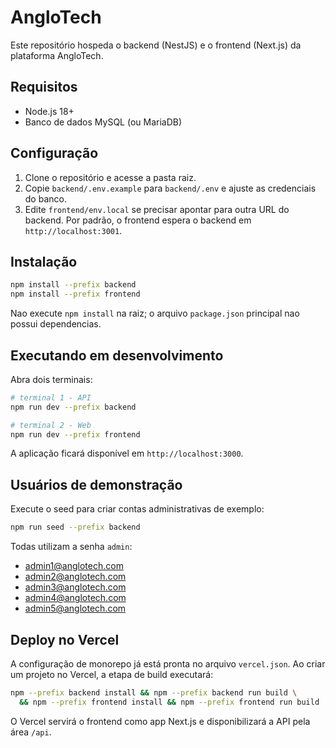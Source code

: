 # AngloTech

Este repositório hospeda o backend (NestJS) e o frontend (Next.js) da plataforma AngloTech.

## Requisitos

- Node.js 18+
- Banco de dados MySQL (ou MariaDB)

## Configuração

1. Clone o repositório e acesse a pasta raiz.
2. Copie `backend/.env.example` para `backend/.env` e ajuste as credenciais do banco.
3. Edite `frontend/env.local` se precisar apontar para outra URL do backend. Por padrão, o frontend espera o backend em `http://localhost:3001`.

## Instalação

```bash
npm install --prefix backend
npm install --prefix frontend
```

Nao execute `npm install` na raiz; o arquivo `package.json` principal nao possui dependencias.

## Executando em desenvolvimento

Abra dois terminais:

```bash
# terminal 1 - API
npm run dev --prefix backend

# terminal 2 - Web
npm run dev --prefix frontend
```

A aplicação ficará disponível em `http://localhost:3000`.

## Usuários de demonstração

Execute o seed para criar contas administrativas de exemplo:

```bash
npm run seed --prefix backend
```

Todas utilizam a senha `admin`:

- admin1@anglotech.com
- admin2@anglotech.com
- admin3@anglotech.com
- admin4@anglotech.com
- admin5@anglotech.com

## Deploy no Vercel

A configuração de monorepo já está pronta no arquivo `vercel.json`. Ao criar um projeto no Vercel, a etapa de build executará:

```bash
npm --prefix backend install && npm --prefix backend run build \
  && npm --prefix frontend install && npm --prefix frontend run build
```

O Vercel servirá o frontend como app Next.js e disponibilizará a API pela área `/api`.
